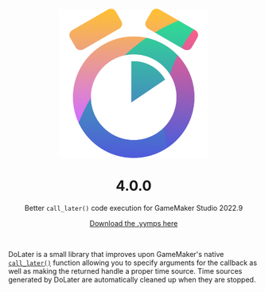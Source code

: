 <p align="center"><img src="https://raw.githubusercontent.com/JujuAdams/DoLater/master/LOGO.png" style="display:block; margin:auto; width:300px"></p>
<h1 align="center">4.0.0</h1>

<p align="center">Better <code>call_later()</code> code execution for GameMaker Studio 2022.9</p>

<p align="center"><a href="https://github.com/JujuAdams/DoLater/releases/tag/4.0.0">Download the .yymps here</a></p>

&nbsp;

DoLater is a small library that improves upon GameMaker's native [`call_later()`](https://manual.yoyogames.com/GameMaker_Language/GML_Reference/Time_Sources/call_later.htm) function allowing you to specify arguments for the callback as well as making the returned handle a proper time source. Time sources generated by DoLater are automatically cleaned up when they are stopped.
